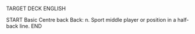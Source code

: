 TARGET DECK
ENGLISH

START
Basic
Centre back
Back: n. Sport middle player or position in a half-back line.
END
